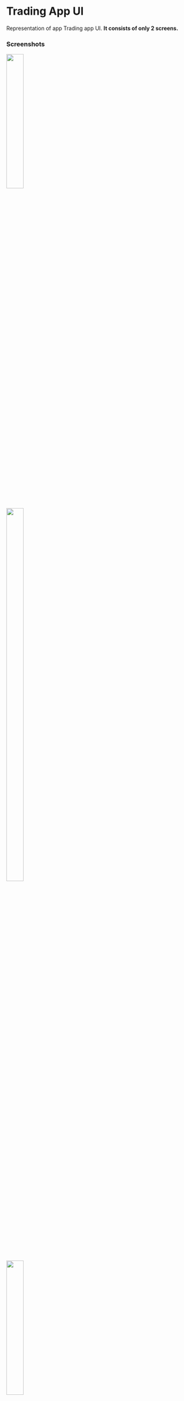 # Trading App UI
Representation of app Trading app UI. <b>It consists of only 2 screens.</b>

<h3>Screenshots</h3>
<img src='https://user-images.githubusercontent.com/83533427/180179821-765903db-4e1e-4902-85d7-9137e119dbcc.jpeg' width='30%' height='30%'> <br><br>
<img src='https://user-images.githubusercontent.com/83533427/180180162-3b2be41b-406a-4504-b28b-9e182d29bf7e.jpeg' width='30%' height='50%'> <br><br>
<img src='https://user-images.githubusercontent.com/83533427/180180183-5984055a-cca3-418d-9234-74f1e53971c4.jpeg' width='30%' height='30%'> <br><br>

<h3>Requirements</h3>
<ul>
  <li>Any Operating System (ie. MacOS, Linux, Windows)</li>
  <li>Any IDE with Flutter SDK installed (ie. IntelliJ, Android Studio, VSCode etc)</li>
  <li>A little knowledge of Dart and Flutter</li>
</ul>  

<h3>Author</h3>
<b><a href='https://www.linkedin.com/in/kishan-sindhi/'>Kishan Sindhi</a></b>
